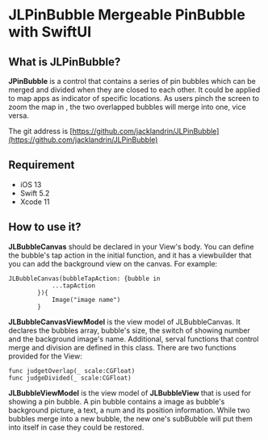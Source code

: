 # JLPinBubble Mergeable PinBubble with SwiftUI
## What is JLPinBubble?
**JPinBubble** is a control that contains a series of pin bubbles which can be merged and divided when they are closed to each other. It could be applied to map apps as indicator of specific locations. As users pinch the screen to zoom the map in , the two overlapped bubbles will merge into one, vice versa. 

The git address is [https://github.com/jacklandrin/JLPinBubble](https://github.com/jacklandrin/JLPinBubble)
## Requirement
* iOS 13
* Swift 5.2
* Xcode 11

## How to use it?
**JLBubbleCanvas** should be declared in your View's body. You can define the bubble's tap action in the initial function, and it has a viewbuilder that you can add the background view on the canvas. For example:
```
JLBubbleCanvas(bubbleTapAction: {bubble in
            ...tapAction
        }){
            Image("image name")
        }
```

**JLBubbleCanvasViewModel** is the view model of JLBubbleCanvas. It declares the bubbles array, bubble's size, the switch of showing number and the background image's name. Additional, serval functions that control merge and division are defined in this class. There are two functions provided for the View:
```
func judgetOverlap(_ scale:CGFloat)
func judgeDivided(_ scale:CGFloat)
```

**JLBubbleViewModel** is the view model of **JLBubbleView** that is used for showing a pin bubble. A pin bubble contains a image as bubble's background picture, a text, a num and its position information. While two bubbles merge into a new bubble, the new one's subBubble will put them into itself in case they could be restored. 